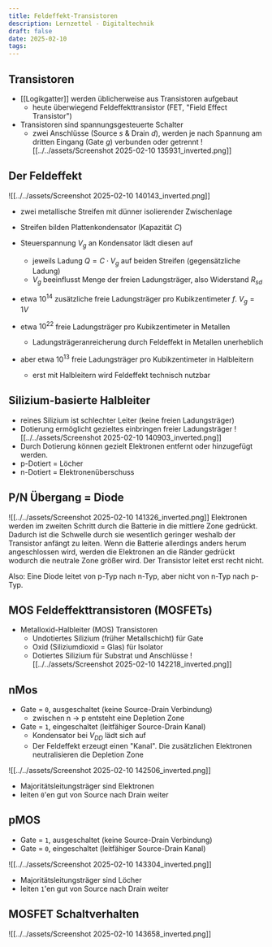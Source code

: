 ```yaml
---
title: Feldeffekt-Transistoren
description: Lernzettel - Digitaltechnik
draft: false
date: 2025-02-10
tags:
---
```

## Transistoren
- [[Logikgatter]] werden üblicherweise aus Transistoren aufgebaut
	- heute überwiegend Feldeffekttransistor (FET, "Field Effect Transistor")
- Transistoren sind spannungsgesteuerte Schalter
	- zwei Anschlüsse (Source $s$ & Drain $d$), werden je nach Spannung am dritten Eingang (Gate $g$) verbunden oder getrennt
![[../../assets/Screenshot 2025-02-10 135931_inverted.png]]
## Der Feldeffekt
![[../../assets/Screenshot 2025-02-10 140143_inverted.png]]
- zwei metallische Streifen mit dünner isolierender Zwischenlage
- Streifen bilden Plattenkondensator (Kapazität $C$)
- Steuerspannung $V_g$ an Kondensator lädt diesen auf
	- jeweils Ladung $Q=C\cdot V_g$ auf beiden Streifen (gegensätzliche Ladung)
	- $V_g$ beeinflusst Menge der freien Ladungsträger, also Widerstand $R_{sd}$

- etwa $10^{14}$ zusätzliche freie Ladungsträger pro Kubikzentimeter $f$. $V_g=1V$
- etwa $10^{22}$ freie Ladungsträger pro Kubikzentimeter in Metallen
	- Ladungsträgeranreicherung durch Feldeffekt in Metallen unerheblich

- aber etwa $10^{13}$ freie Ladungsträger pro Kubikzentimeter in Halbleitern
	- erst mit Halbleitern wird Feldeffekt technisch nutzbar

## Silizium-basierte Halbleiter
- reines Silizium ist schlechter Leiter (keine freien Ladungsträger)
- Dotierung ermöglicht gezieltes einbringen freier Ladungsträger
![[../../assets/Screenshot 2025-02-10 140903_inverted.png]]
- Durch Dotierung können gezielt Elektronen entfernt oder hinzugefügt werden.
- p-Dotiert = Löcher
- n-Dotiert = Elektronenüberschuss

## P/N Übergang = Diode
![[../../assets/Screenshot 2025-02-10 141326_inverted.png]]
Elektronen werden im zweiten Schritt durch die Batterie in die mittlere Zone gedrückt. Dadurch ist die Schwelle durch sie wesentlich geringer weshalb der Transistor anfängt zu leiten. Wenn die Batterie allerdings anders herum angeschlossen wird, werden die Elektronen an die Ränder gedrückt wodurch die neutrale Zone größer wird. Der Transistor leitet erst recht nicht. 

Also: Eine Diode leitet von p-Typ nach n-Typ, aber nicht von n-Typ nach p-Typ.

## MOS Feldeffekttransistoren (MOSFETs)
- Metalloxid-Halbleiter (MOS) Transistoren
	- Undotiertes Silizium (früher Metallschicht) für Gate
	- Oxid (Siliziumdioxid = Glas) für Isolator
	- Dotiertes Silizium für Substrat und Anschlüsse
![[../../assets/Screenshot 2025-02-10 142218_inverted.png]]

## nMos
- Gate = `0`, ausgeschaltet (keine Source-Drain Verbindung)
	- zwischen n -> p entsteht eine Depletion Zone
- Gate = `1`, eingeschaltet (leitfähiger Source-Drain Kanal)
	- Kondensator bei $V_{DD}$ lädt sich auf
	- Der Feldeffekt erzeugt einen "Kanal". Die zusätzlichen Elektronen neutralisieren die Depletion Zone

![[../../assets/Screenshot 2025-02-10 142506_inverted.png]]
- Majoritätsleitungsträger sind Elektronen
- leiten `0`'en gut von Source nach Drain weiter
## pMOS
- Gate = `1`, ausgeschaltet (keine Source-Drain Verbindung)
- Gate = `0`, eingeschaltet (leitfähiger Source-Drain Kanal)

![[../../assets/Screenshot 2025-02-10 143304_inverted.png]]

- Majoritätsleitungsträger sind Löcher
- leiten `1`'en gut von Source nach Drain weiter

## MOSFET Schaltverhalten
![[../../assets/Screenshot 2025-02-10 143658_inverted.png]]